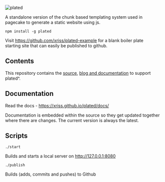 ![plated](https://cloud.githubusercontent.com/assets/1515961/21819875/67ff5226-d765-11e6-8f85-349d91feb19b.png)

A standalone version of the chunk based templating system used in pagecake to generate a static website using js.

	npm install -g plated


Visit https://github.com/xriss/plated-example for a blank boiler plate starting site that can easily be published to github.


## Contents

This repository contains the [source](https://github.com/xriss/plated/tree/master/js), [blog and documentation](https://github.com/xriss/plated/tree/master/source) to support plated^.


## Documentation

Read the docs - https://xriss.github.io/plated/docs/

Documentation is embedded within the source so they get updated together where there are changes. The current version is always the latest.


## Scripts


```./start```

Builds and starts a local server on http://127.0.0.1:8080


```./publish```

Builds (adds, commits and pushes) to Github


